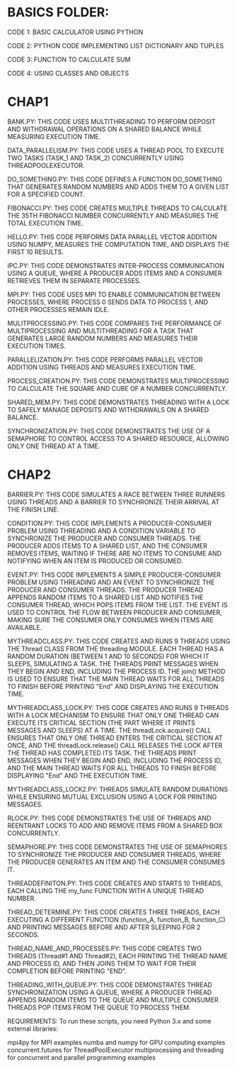# BASICS FOLDER:

CODE 1: BASIC CALCULATOR USING PYTHON

CODE 2: PYTHON CODE IMPLEMENTING LIST DICTIONARY AND TUPLES

CODE 3: FUNCTION TO CALCULATE SUM

CODE 4: USING CLASSES AND OBJECTS

# CHAP1

BANK.PY: THIS CODE USES MULTITHREADING TO PERFORM DEPOSIT AND WITHDRAWAL OPERATIONS ON A SHARED BALANCE WHILE MEASURING EXECUTION TIME.

DATA_PARALLELISM.PY: THIS CODE USES A THREAD POOL TO EXECUTE TWO TASKS (TASK_1 AND TASK_2) CONCURRENTLY USING THREADPOOLEXECUTOR.

DO_SOMETHING.PY: THIS CODE DEFINES A FUNCTION DO_SOMETHING THAT GENERATES RANDOM NUMBERS AND ADDS THEM TO A GIVEN LIST FOR A SPECIFIED COUNT.

FIBONACCI.PY: THIS CODE CREATES MULTIPLE THREADS TO CALCULATE THE 35TH FIBONACCI NUMBER CONCURRENTLY AND MEASURES THE TOTAL EXECUTION TIME.

HELLO.PY: THIS CODE PERFORMS DATA PARALLEL VECTOR ADDITION USING NUMPY, MEASURES THE COMPUTATION TIME, AND DISPLAYS THE FIRST 10 RESULTS.

IPC.PY: THIS CODE DEMONSTRATES INTER-PROCESS COMMUNICATION USING A QUEUE, WHERE A PRODUCER ADDS ITEMS AND A CONSUMER RETRIEVES THEM IN SEPARATE PROCESSES.

MPI.PY: THIS CODE USES MPI TO ENABLE COMMUNICATION BETWEEN PROCESSES, WHERE PROCESS 0 SENDS DATA TO PROCESS 1, AND OTHER PROCESSES REMAIN IDLE.

MULITPROCESSING.PY: THIS CODE COMPARES THE PERFORMANCE OF MULTIPROCESSING AND MULTITHREADING FOR A TASK THAT GENERATES LARGE RANDOM NUMBERS AND MEASURES THEIR EXECUTION TIMES.

PARALLELIZATION.PY: THIS CODE PERFORMS PARALLEL VECTOR ADDITION USING THREADS AND MEASURES EXECUTION TIME.

PROCESS_CREATION.PY: THIS CODE DEMONSTRATES MULTIPROCESSING TO CALCULATE THE SQUARE AND CUBE OF A NUMBER CONCURRENTLY.

SHARED_MEM.PY: THIS CODE DEMONSTRATES THREADING WITH A LOCK TO SAFELY MANAGE DEPOSITS AND WITHDRAWALS ON A SHARED BALANCE.

SYNCHRONIZATION.PY: THIS CODE DEMONSTRATES THE USE OF A SEMAPHORE TO CONTROL ACCESS TO A SHARED RESOURCE, ALLOWING ONLY ONE THREAD AT A TIME.

# CHAP2

BARRIER.PY: THIS CODE SIMULATES A RACE BETWEEN THREE RUNNERS USING THREADS AND A BARRIER TO SYNCHRONIZE THEIR ARRIVAL AT THE FINISH LINE.

CONDITION.PY: THIS CODE IMPLEMENTS A PRODUCER-CONSUMER PROBLEM USING THREADING AND A CONDITION VARIABLE TO SYNCHRONIZE THE PRODUCER AND CONSUMER THREADS. THE PRODUCER ADDS ITEMS TO A SHARED LIST, AND THE CONSUMER REMOVES ITEMS, WAITING IF THERE ARE NO ITEMS TO CONSUME AND NOTIFYING WHEN AN ITEM IS PRODUCED OR CONSUMED.

EVENT.PY: THIS CODE IMPLEMENTS A SIMPLE PRODUCER-CONSUMER PROBLEM USING THREADING AND AN EVENT TO SYNCHRONIZE THE PRODUCER AND CONSUMER THREADS. THE PRODUCER THREAD APPENDS RANDOM ITEMS TO A SHARED LIST AND NOTIFIES THE CONSUMER THREAD, WHICH POPS ITEMS FROM THE LIST. THE EVENT IS USED TO CONTROL THE FLOW BETWEEN PRODUCER AND CONSUMER, MAKING SURE THE CONSUMER ONLY CONSUMES WHEN ITEMS ARE AVAILABLE.

MYTHREADCLASS.PY: THIS CODE CREATES AND RUNS 9 THREADS USING THE Thread CLASS FROM THE threading MODULE. EACH THREAD HAS A RANDOM DURATION (BETWEEN 1 AND 10 SECONDS) FOR WHICH IT SLEEPS, SIMULATING A TASK. THE THREADS PRINT MESSAGES WHEN THEY BEGIN AND END, INCLUDING THE PROCESS ID. THE join() METHOD IS USED TO ENSURE THAT THE MAIN THREAD WAITS FOR ALL THREADS TO FINISH BEFORE PRINTING "End" AND DISPLAYING THE EXECUTION TIME.

MYTHREADCLASS_LOCK.PY: THIS CODE CREATES AND RUNS 9 THREADS WITH A LOCK MECHANISM TO ENSURE THAT ONLY ONE THREAD CAN EXECUTE ITS CRITICAL SECTION (THE PART WHERE IT PRINTS MESSAGES AND SLEEPS) AT A TIME. THE threadLock.acquire() CALL ENSURES THAT ONLY ONE THREAD ENTERS THE CRITICAL SECTION AT ONCE, AND THE threadLock.release() CALL RELEASES THE LOCK AFTER THE THREAD HAS COMPLETED ITS TASK. THE THREADS PRINT MESSAGES WHEN THEY BEGIN AND END, INCLUDING THE PROCESS ID, AND THE MAIN THREAD WAITS FOR ALL THREADS TO FINISH BEFORE DISPLAYING "End" AND THE EXECUTION TIME.

MYTHREADCLASS_LOCK2.PY: THREADS SIMULATE RANDOM DURATIONS WHILE ENSURING MUTUAL EXCLUSION USING A LOCK FOR PRINTING MESSAGES.

RLOCK.PY: THIS CODE DEMONSTRATES THE USE OF THREADS AND REENTRANT LOCKS TO ADD AND REMOVE ITEMS FROM A SHARED BOX CONCURRENTLY.

SEMAPHORE.PY: THIS CODE DEMONSTRATES THE USE OF SEMAPHORES TO SYNCHRONIZE THE PRODUCER AND CONSUMER THREADS, WHERE THE PRODUCER GENERATES AN ITEM AND THE CONSUMER CONSUMES IT.

THREADDEFINITON.PY: THIS CODE CREATES AND STARTS 10 THREADS, EACH CALLING THE my_func FUNCTION WITH A UNIQUE THREAD NUMBER.

THREAD_DETERMINE.PY: THIS CODE CREATES THREE THREADS, EACH EXECUTING A DIFFERENT FUNCTION (function_A, function_B, function_C) AND PRINTING MESSAGES BEFORE AND AFTER SLEEPING FOR 2 SECONDS.

THREAD_NAME_AND_PROCESSES.PY: THIS CODE CREATES TWO THREADS (Thread#1 AND Thread#2), EACH PRINTING THE THREAD NAME AND PROCESS ID, AND THEN JOINS THEM TO WAIT FOR THEIR COMPLETION BEFORE PRINTING "END".

THREADING_WITH_QUEUE.PY: THIS CODE DEMONSTRATES THREAD SYNCHRONIZATION USING A QUEUE, WHERE A PRODUCER THREAD APPENDS RANDOM ITEMS TO THE QUEUE AND MULTIPLE CONSUMER THREADS POP ITEMS FROM THE QUEUE TO PROCESS THEM.

REQUIREMENTS:
To run these scripts, you need Python 3.x and some external libraries:

mpi4py for MPI examples
numba and numpy for GPU computing examples
concurrent.futures for ThreadPoolExecutor
multiprocessing and threading for concurrent and parallel programming examples